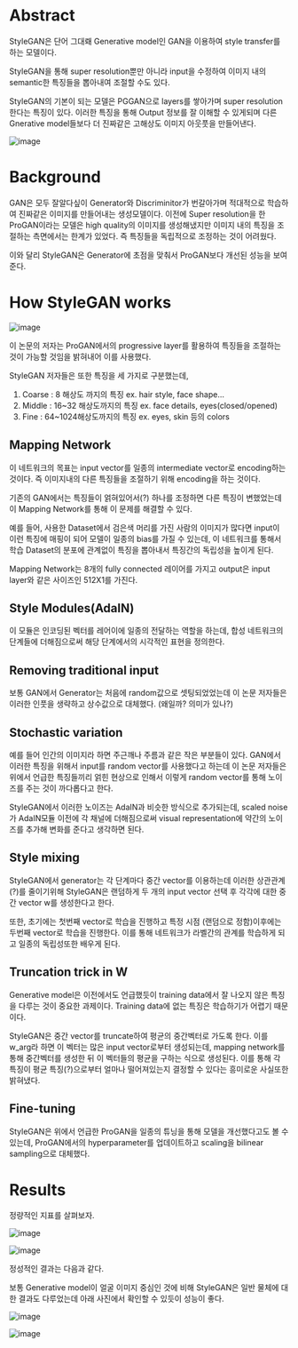 # Abstract

StyleGAN은 단어 그대뢔 Generative model인 GAN을 이용하여 style transfer를 하는 모델이다.

StyleGAN을 통해 super resolution뿐만 아니라 input을 수정하여 이미지 내의 semantic한 특징들을 뽑아내여 조절할 수도 있다.

StyleGAN의 기본이 되는 모델은 PGGAN으로 layers를 쌓아가며 super resolution한다는 특징이 있다.
이러한 특징을 통해 Output 정보를 잘 이해할 수 있게되며 다른 Gnerative model들보다 더 진짜같은 고해상도 이미지 아웃풋을 만들어낸다.

![image](https://user-images.githubusercontent.com/73181519/115556720-ecdf3f00-a2eb-11eb-8e53-a898916f3ca7.png)


# Background

GAN은 모두 잘알다싶이 Generator와 Discriminitor가 번갈아가며 적대적으로 학습하여 진짜같은 이미지를 만들어내는 생성모델이다. 
이전에 Super resolution을 한 ProGAN이라는 모델은 high quality의 이미지를 생성해냈지만 이미지 내의 특징을 조절하는 측면에서는 한계가 있었다.
즉 특징들을 독립적으로 조정하는 것이 어려웠다.

이와 달리 StyleGAN은 Generator에 초점을 맞춰서 ProGAN보다 개선된 성능을 보여준다.


# How StyleGAN works

![image](https://user-images.githubusercontent.com/73181519/115558365-a25ec200-a2ed-11eb-8d3e-529161aed6e6.png)

이 논문의 저자는 ProGAN에서의 progressive layer를 활용하여 특징들을 조절하는 것이 가능할 것임을 밝혀내어 이를 사용했다.

StyleGAN 저자들은 또한 특징을 세 가지로 구분했는데,

1. Coarse : 8 해상도 까지의 특징 ex. hair style, face shape...
2. Middle : 16~32 해상도까지의 특징 ex. face details, eyes(closed/opened)
3. Fine : 64~1024해상도까지의 특징 ex. eyes, skin 등의 colors

## Mapping Network

이 네트워크의 목표는 input vector를 일종의 intermediate vector로 encoding하는 것이다. 
즉 이미지내의 다른 특징들을 조절하기 위해 encoding을 하는 것이다.

기존의 GAN에서는 특징들이 얽혀있어서(?) 하나를 조정하면 다른 특징이 변했었는데 이 Mapping Network를 통해 이 문제를 해결할 수 있다.

예를 들어, 사용한 Dataset에서 검은색 머리를 가진 사람의 이미지가 많다면 input이 이런 특징에 매핑이 되어 모델이 일종의 bias를 가질 수 있는데,
이 네트워크를 통해서 학습 Dataset의 분포에 관계없이 특징을 뽑아내서 특징간의 독립성을 높이게 된다.

Mapping Network는 8개의 fully connected 레이어를 가지고 output은 input layer와 같은 사이즈인 512X1를 가진다.


## Style Modules(AdaIN)

이 모듈은 인코딩된 벡터를 레어이에 일종의 전달하는 역할을 하는데, 합성 네트워크의 단계들에 더해짐으로써 해당 단계에서의 시각적인 표현을 정의한다.

## Removing traditional input

보통 GAN에서 Generator는 처음에 random값으로 셋팅되었었는데 이 논문 저자들은 이러한 인풋을 생략하고 상수값으로 대체했다.
(왜일까? 의미가 있나?)

## Stochastic variation

예를 들어 인간의 이미지라 하면 주근깨나 주름과 같은 작은 부분들이 있다. 
GAN에서 이러한 특징을 위해서 input를 random vector를 사용했다고 하는데 이 논문 저자들은 위에서 언급한 특징들끼리 얽힌 현상으로 인해서 이렇게 random vector를 통해 노이즈를 주는 것이 까다롭다고 한다.

StyleGAN에서 이러한 노이즈는 AdaIN과 비슷한 방식으로 추가되는데, scaled noise가 AdaIN모듈 이전에 각 채널에 더해짐으로써 visual representation에 약간의 노이즈를 추가해 변화를 준다고 생각하면 된다.


## Style mixing

StyleGAN에서 generator는 각 단계마다 중간 vector를 이용하는데 이러한 상관관계(?)를 줄이기위해 StyleGAN은 랜덤하게 두 개의 input vector 선택 후 각각에 대한 중간 vector w를 생성한다고 한다. 

또한, 초기에는 첫번째 vector로 학습을 진행하고 특정 시점 (랜덤으로 정함)이후에는 두번째 vector로 학습을 진행한다. 이를 통해 네트워크가 라벨간의 관계를 학습하게 되고 일종의 독립성또한 배우게 된다.

## Truncation trick in W

Generative model은 이전에서도 언급했듯이 training data에서 잘 나오지 않은 특징을 다루는 것이 중요한 과제이다. Training data에 없는 특징은 학습하기가 어렵기 때문이다. 

StyleGAN은 중간 vector를 truncate하여 평균의 중간벡터로 가도록 한다. 이를 w_arg라 하면 이 벡터는 많은 input vector로부터 생성되는데, mapping network를 통해 중간벡터를 생성한 뒤 이 벡터들의 평균을 구하는 식으로 생성된다. 이를 통해 각 특징이 평균 특징(?)으로부터 얼마나 떨어져있는지 결정할 수 있다는 흥미로운 사실또한 밝혀냈다.


## Fine-tuning

StyleGAN은 위에서 언급한 ProGAN을 일종의 튜닝을 통해 모델을 개선했다고도 볼 수 있는데, ProGAN에서의 hyperparameter를 업데이트하고 scaling을 bilinear sampling으로 대체했다.


# Results

정량적인 지표를 살펴보자.

![image](https://user-images.githubusercontent.com/73181519/115559827-046bf700-a2ef-11eb-813a-27009b5e0ee4.png)

![image](https://user-images.githubusercontent.com/73181519/115559758-f3bb8100-a2ee-11eb-847c-529bce6010b9.png)

정성적인 결과는 다음과 같다.

보통 Generative model이 얼굴 이미지 중심인 것에 비해 StyleGAN은 일반 물체에 대한 결과도 다루었는데
아래 사진에서 확인할 수 있듯이 성능이 좋다.

![image](https://user-images.githubusercontent.com/73181519/115559939-1b124e00-a2ef-11eb-8c8c-dedb8352f2ab.png)

![image](https://user-images.githubusercontent.com/73181519/115559973-236a8900-a2ef-11eb-8e0e-59febd6b0079.png)


